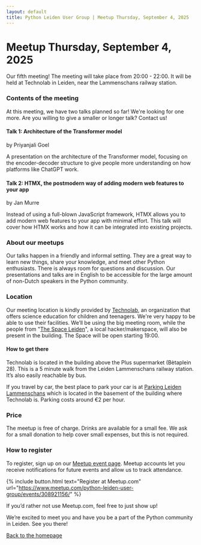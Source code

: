 ```yaml
---
layout: default
title: Python Leiden User Group | Meetup Thursday, September 4, 2025
---
```


# Meetup Thursday, September 4, 2025

Our fifth meeting! The meeting will take place from 20:00 - 22:00. It will be held at
Technolab in Leiden, near the Lammenschans railway station.

### Contents of the meeting

At this meeting, we have two talks planned so far! We're looking for one
more. Are you willing to give a smaller or longer talk? Contact us!

#### Talk 1: Architecture of the Transformer model

by Priyanjali Goel

A presentation on the architecture of the Transformer model, focusing on the encoder-decoder structure to give people more understanding on how platforms like ChatGPT work.

#### Talk 2: HTMX, the postmodern way of adding modern web features to your app

by Jan Murre

Instead of using a full-blown JavaScript framework, HTMX allows you to add modern web features to your app with minimal effort. This talk will cover how HTMX works and how it can be integrated into existing projects.

### About our meetups

Our talks happen in a friendly and informal setting. They are a great way to learn new things, share your knowledge, and meet other Python enthusiasts.
There is always room for questions and discussion.
Our presentations and talks are in English to
be accessible for the large amount of non-Dutch speakers in the Python community.

### Location

Our meeting location is kindly provided by [Technolab](https://www.technolableiden.nl/), an organization that offers
science education for children and teenagers. We're very happy to be able to use their facilities.
We’ll be using the big meeting room, while the
people from "[The Space Leiden](https://spaceleiden.nl/)", a local hacker/makerspace, will also be present in the
building. The Space will be open starting 19:00.

#### How to get there

Technolab is located in the building above the Plus supermarket (Bètaplein 28).
This is a 5 minute walk from the Leiden Lammenschans railway station. It’s also easily reachable by bus.

If you travel by car, the best place to park your car is at [Parking Leiden Lammenschans](https://parkingleidenlammenschans.nl/)
which is located in the basement of the building where Technolab is. Parking costs around €2 per hour.

### Price

The meetup is free of charge. Drinks are available for a small fee. We ask for a small donation to help cover small expenses, but this is not required.

### How to register

To register, sign up on our [Meetup event page](https://www.meetup.com/python-leiden-user-group/events/308921156/).
Meetup accounts let you receive notifications for future events and allow us to track attendance.

{% include button.html text="Register at Meetup.com" url="https://www.meetup.com/python-leiden-user-group/events/308921156/" %}

If you’d rather not use Meetup.com, feel free to just show up!

We’re excited to meet you and have you be a part of the Python community in Leiden. See you there!

[Back to the homepage](/)
